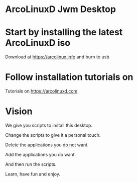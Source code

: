 # ArcoLinuxD Jwm Desktop

# Start by installing the latest ArcoLinuxD iso

Download at https://arcolinux.info and burn to usb

# Follow installation tutorials on

Tutorials on https://arcolinuxd.com

# Vision

We give you scripts to install this desktop.

Change the scripts to give it a personal touch.

Delete the applications you do not want.

Add the applications you do want.

And then run the scripts.

Learn, have fun and enjoy.